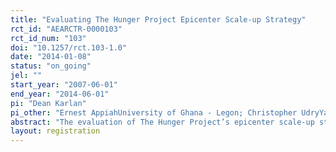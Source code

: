 ```yaml
---
title: "Evaluating The Hunger Project Epicenter Scale-up Strategy"
rct_id: "AEARCTR-0000103"
rct_id_num: "103"
doi: "10.1257/rct.103-1.0"
date: "2014-01-08"
status: "on_going"
jel: ""
start_year: "2007-06-01"
end_year: "2014-06-01"
pi: "Dean Karlan"
pi_other: "Ernest AppiahUniversity of Ghana - Legon; Christopher UdryYale University"
abstract: "The evaluation of The Hunger Project’s epicenter scale-up strategy looks at the multifaceted links between health, education, food security, and micro-finance through the construction of community centers, known as “epicenters” within Ghana’s eastern region. The evaluation began in 2007 when we worked with The Hunger Project and Ghana’s district assemblies to randomly select clusters of villages from each district to participate in the intervention. Two villages per cluster were randomly selected as part of the survey sample and a public lottery was held to invite 20 households from each village to participate in the survey. Approximately 3800 households were surveyed across 194 villages for the baseline. A qualitative evaluation was conducted in 2009 and the endline survey was concluded in 2013. Given the duration of the evaluation a detailed tracking exercise was also conducted on a sample of attrition households following the endline.  "
layout: registration
---
```


